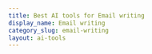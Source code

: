 ```yaml
---
title: Best AI tools for Email writing
display_name: Email writing
category_slug: email-writing
layout: ai-tools
---
```

